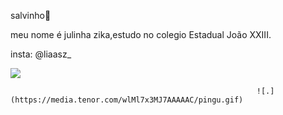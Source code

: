 salvinho🤙

meu nome é julinha zika,estudo no colegio Estadual João XXIII. 

insta: @liaasz_ 

![](https://media.tenor.com/sV-O8FvCT6UAAAAi/emoji-grin.gif)





                                                              
                                                           ![.](https://media.tenor.com/wlMl7x3MJ7AAAAAC/pingu.gif)
